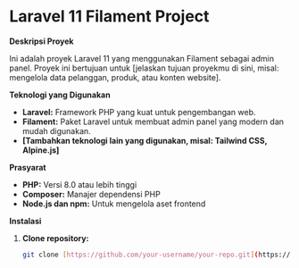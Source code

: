 # Laravel 11 Filament Project

**Deskripsi Proyek**

Ini adalah proyek Laravel 11 yang menggunakan Filament sebagai admin panel. Proyek ini bertujuan untuk [jelaskan tujuan proyekmu di sini, misal: mengelola data pelanggan, produk, atau konten website].

**Teknologi yang Digunakan**

* **Laravel:** Framework PHP yang kuat untuk pengembangan web.
* **Filament:** Paket Laravel untuk membuat admin panel yang modern dan mudah digunakan.
* **[Tambahkan teknologi lain yang digunakan, misal: Tailwind CSS, Alpine.js]**

**Prasyarat**

* **PHP:** Versi 8.0 atau lebih tinggi
* **Composer:** Manajer dependensi PHP
* **Node.js dan npm:** Untuk mengelola aset frontend

**Instalasi**

1. **Clone repository:**
   ```bash
   git clone [https://github.com/your-username/your-repo.git](https://github.com/your-username/your-repo.git)
